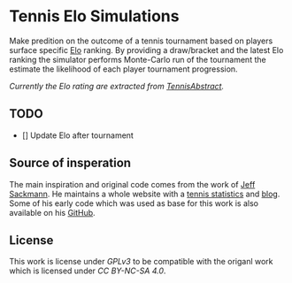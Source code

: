 # Tennis Elo Simulations

Make predition on the outcome of a tennis tournament based on players surface specific [Elo](https://en.wikipedia.org/wiki/Elo_rating_system) ranking.
By providing a draw/bracket and the latest Elo ranking the simulator performs Monte-Carlo run of the tournament the estimate the likelihood of each player tournament progression.

*Currently the Elo rating are extracted from [TennisAbstract](http://www.tennisabstract.com/blog/).*

## TODO

- [] Update Elo after tournament
## Source of insperation

The main inspiration and original code comes from the work of [Jeff Sackmann](http://www.jeffsackmann.com/).
He maintains a whole website with a [tennis statistics](http://www.tennisabstract.com/) and [blog](http://www.tennisabstract.com/blog/).
Some of his early code which was used as base for this work is also available on his [GitHub](https://github.com/JeffSackmann).

## License

This work is license under *GPLv3* to be compatible with the origanl work which is licensed under *CC BY-NC-SA 4.0*.